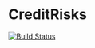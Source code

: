 # CreditRisks

[![Build Status](https://travis-ci.com/goo-goo-goo-joob/CreditRisks.svg?token=eht78Z7mqWPNCUpFTSub&branch=master)](https://travis-ci.com/goo-goo-goo-joob/CreditRisks)
